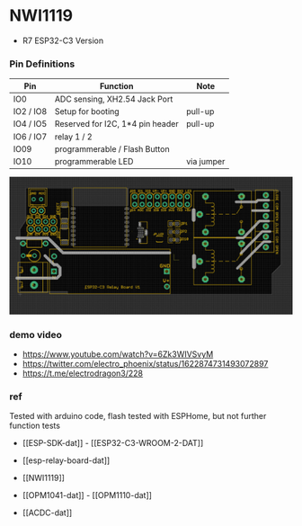 # NWI1119

- R7 ESP32-C3 Version

### Pin Definitions

| Pin       | Function                          | Note       |
| --------- | --------------------------------- | ---------- |
| IO0       | ADC sensing, XH2.54 Jack Port     |            |
| IO2 / IO8 | Setup for booting                 | pull-up    |
| IO4 / IO5 | Reserved for I2C, 1\*4 pin header | pull-up    |
| IO6 / IO7 | relay 1 / 2                       |            |
| IO09      | programmerable / Flash Button     |            |
| IO10      | programmerable LED                | via jumper |

![](39-39-16-07-02-2023.png)

### demo video

- https://www.youtube.com/watch?v=6Zk3WIVSvyM
- https://twitter.com/electro_phoenix/status/1622874731493072897
- https://t.me/electrodragon3/228


### ref

Tested with arduino code, flash tested with ESPHome, but not further function tests

- [[ESP-SDK-dat]] - [[ESP32-C3-WROOM-2-DAT]]

- [[esp-relay-board-dat]]

- [[NWI1119]]

- [[OPM1041-dat]] - [[OPM1110-dat]] 

- [[ACDC-dat]]